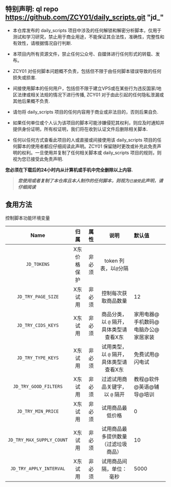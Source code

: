## 特别声明: ql repo https://github.com/ZCY01/daily_scripts.git "jd_"

* 本仓库发布的 daily_scripts 项目中涉及的任何解锁和解密分析脚本，仅用于测试和学习研究，禁止用于商业用途，不能保证其合法性，准确性，完整性和有效性，请根据情况自行判断.

* 本项目内所有资源文件，禁止任何公众号、自媒体进行任何形式的转载、发布。

* ZCY01 对任何脚本问题概不负责，包括但不限于由任何脚本错误导致的任何损失或损害.

* 间接使用脚本的任何用户，包括但不限于建立VPS或在某些行为违反国家/地区法律或相关法规的情况下进行传播, ZCY01 对于由此引起的任何隐私泄漏或其他后果概不负责.

* 请勿将 daily_scripts 项目的任何内容用于商业或非法目的，否则后果自负.

* 如果任何单位或个人认为该项目的脚本可能涉嫌侵犯其权利，则应及时通知并提供身份证明，所有权证明，我们将在收到认证文件后删除相关脚本.

* 任何以任何方式查看此项目的人或直接或间接使用该 daily_scripts 项目的任何脚本的使用者都应仔细阅读此声明。ZCY01 保留随时更改或补充此免责声明的权利。一旦使用并复制了任何相关脚本或 daily_scripts 项目的规则，则视为您已接受此免责声明.

 **您必须在下载后的24小时内从计算机或手机中完全删除以上内容.**  </br>
> ***您使用或者复制了本仓库且本人制作的任何脚本，则视为`已接受`此声明，请仔细阅读*** 


## 食用方法

控制脚本功能环境变量


|             Name             |             归属             |  属性  | 说明                                                         | 默认值 |
| :--------------------------: | :--------------------------: | :--------: | :------------------------------------------------------------: | :----|
|        `JD_TOKENS`        |      X东价格保护      | 非必须 | token 列表，以`@`分隔 |  |
|        `JD_TRY_PAGE_SIZE`        |      X东试用             | 非必须 | 控制每次获取商品数量 | 12 |
|        `JD_TRY_CIDS_KEYS`        |      X东试用             | 非必须 | 商品分类，以 `@` 隔开，具体类型请查看X东 | 家用电器@手机数码@电脑办公@家居家装 |
|        `JD_TRY_TYPE_KEYS`        |      X东试用             | 非必须 | 试用类型，以 `@` 隔开，具体类型请查看X东 | 免费试用@闪电试 |
|        `JD_TRY_GOOD_FILTERS`        |      X东试用             | 非必须 | 过滤试用商品关键字，以 `@` 隔开 | 教程@软件@英语@辅导@培训|
|        `JD_TRY_MIN_PRICE`        |      X东试用             | 非必须 | 试用商品最低价格 | 0 |
|        `JD_TRY_MAX_SUPPLY_COUNT`        |      X东试用             | 非必须 | 试用商品最多提供数量（过滤垃圾商品） | 10 |
|        `JD_TRY_APPLY_INTERVAL`        |      X东试用             | 非必须 | 试用商品间隔，单位：毫秒 | 5000 |

